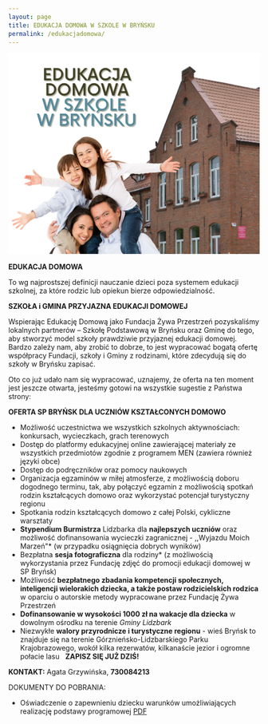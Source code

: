 ```yaml
---
layout: page
title: EDUKACJA DOMOWA W SZKOLE W BRYŃSKU
permalink: /edukacjadomowa/
---
```


![](/assets/12.png)

**EDUKACJA DOMOWA**

To wg najprostszej definicji nauczanie dzieci poza systemem edukacji szkolnej, za które rodzic lub opiekun bierze odpowiedzialność.

**SZKOŁA i GMINA PRZYJAZNA EDUKACJI DOMOWEJ**

Wspierając Edukację Domową jako Fundacja Żywa Przestrzeń pozyskaliśmy lokalnych partnerów – Szkołę Podstawową w Bryńsku oraz Gminę do tego, aby stworzyć model szkoły prawdziwie przyjaznej edukacji domowej. Bardzo zależy nam, aby zrobić to dobrze, to jest wypracować bogatą ofertę współpracy Fundacji, szkoły i Gminy z rodzinami, które zdecydują się do szkoły w Bryńsku zapisać.

Oto co już udało nam się wypracować, uznajemy, że oferta na ten moment jest jeszcze otwarta, jesteśmy gotowi na wszystkie sugestie z Państwa strony:



**OFERTA SP BRYŃSK DLA UCZNIÓW KSZTAŁCONYCH DOMOWO**

* Możliwość uczestnictwa we wszystkich szkolnych aktywnościach: konkursach, wycieczkach, grach terenowych
* Dostęp do platformy edukacyjnej online zawierającej materiały ze wszystkich przedmiotów zgodnie z programem MEN (zawiera również języki obce)
* Dostęp do podręczników oraz pomocy naukowych
* Organizacja egzaminów w miłej atmosferze, z możliwością doboru dogodnego terminu, tak, aby połączyć egzamin z możliwością spotkań rodzin kształcących domowo oraz wykorzystać potencjał turystyczny regionu
* Spotkania rodzin kształcących domowo z całej Polski, cykliczne warsztaty
* **Stypendium Burmistrza** Lidzbarka dla **najlepszych uczniów** oraz możliwość dofinansowania wycieczki zagranicznej - ,,Wyjazdu Moich Marzeń"* (w przypadku osiągnięcia dobrych wyników)
* Bezpłatna **sesja fotograficzna** dla rodziny* (z możliwością wykorzystania przez Fundację zdjęć do promocji edukacji domowej w SP Bryńsk)
* Możliwość **bezpłatnego zbadania kompetencji społecznych, inteligencji wielorakich dziecka, a także postaw rodzicielskich rodzica** w oparciu o autorskie metody wypracowane przez Fundację Żywa Przestrzeń
* **Dofinansowanie w wysokości 1000 zł na wakacje dla dziecka** w dowolnym ośrodku na terenie *Gminy Lidzbark*
* Niezwykłe **walory przyrodnicze i turystyczne regionu** - wieś Bryńsk to znajduje się na terenie Górznieńsko-Lidzbarskiego Parku Krajobrazowego, wokół kilka rezerwatów, kilkanaście jezior i ogromne połacie lasu
 
**ZAPISZ SIĘ JUŻ DZIŚ!**

**KONTAKT:** Agata Grzywińska, **730084213**

DOKUMENTY DO POBRANIA:

* Oświadczenie o zapewnieniu dziecku warunków umożliwiających realizację podstawy programowej [PDF](/assets/oświadczenie-o-zapewnieniu-dziecku-warunków-umożliwiających-realizację-podstawy-programowej.pdf)
